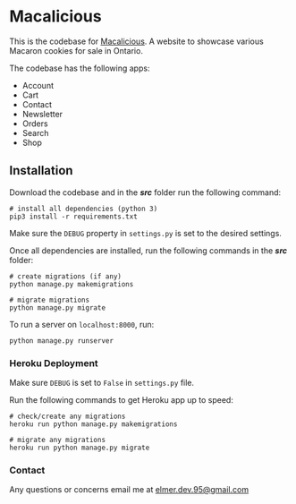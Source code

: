 # Macalicious

This is the codebase for [Macalicious](https://www.macalicious.ca/). A website to showcase various Macaron cookies for
sale in Ontario.

The codebase has the following apps:

* Account
* Cart
* Contact
* Newsletter
* Orders
* Search
* Shop

## Installation

Download the codebase and in the **_src_** folder run the following command:

    # install all dependencies (python 3)
    pip3 install -r requirements.txt

Make sure the <code>DEBUG</code> property in <code>settings.py</code> is set to the desired settings.

Once all dependencies are installed, run the following commands in the **_src_** folder:

    # create migrations (if any)
    python manage.py makemigrations
    
    # migrate migrations
    python manage.py migrate

To run a server on <code>localhost:8000</code>, run:

    python manage.py runserver

### Heroku Deployment

Make sure <code>DEBUG</code> is set to <code>False</code> in <code>settings.py</code> file.

Run the following commands to get Heroku app up to speed:

    # check/create any migrations
    heroku run python manage.py makemigrations

    # migrate any migrations
    heroku run python manage.py migrate

### Contact

Any questions or concerns email me at <elmer.dev.95@gmail.com>